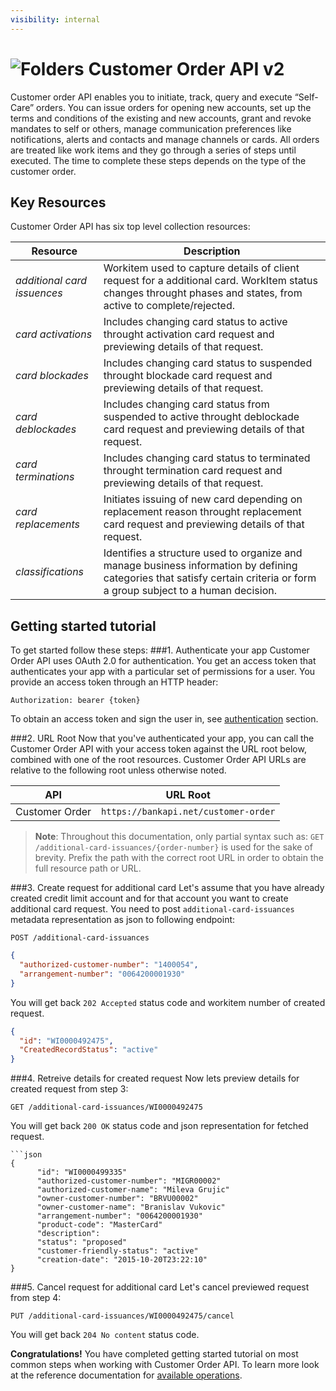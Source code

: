 ```yaml
---
visibility: internal
---
```


![Folders](http://cdn.flaticon.com/png/64/98/98193.png)
Customer Order API v2
=========================
Customer order API enables you to initiate, track, query and execute “Self-Care” orders. You can issue orders for opening new accounts, set up the terms and conditions of the existing and new accounts, grant and revoke mandates to self or others, manage communication preferences like notifications, alerts and contacts and manage channels or cards. All orders are treated like work items and they go through a series of steps until executed. The time to complete these steps depends on the type of the customer order.
   
Key Resources
-------------
Customer Order API has six top level collection resources:

Resource | Description
----------- |-----------
*additional card issuences*  | Workitem used to capture details of client request for a additional card. WorkItem status changes throught phases and states, from active to complete/rejected.
*card activations*    | Includes changing card status to active throught activation card request and previewing details of that request. 
*card blockades*    | Includes changing card status to suspended throught blockade card request and previewing details of that request.
*card deblockades*    | Includes changing card status from suspended to active throught deblockade card request and previewing details of that request. 
*card terminations*    | Includes changing card status to terminated throught termination card request and previewing details of that request. 
*card replacements*    | Initiates issuing of new card depending on replacement reason throught replacement card request and previewing details of that request.
*classifications*    | Identifies a structure used to organize and manage business information by defining categories that satisfy certain criteria or form a group subject to a human decision. 

Getting started tutorial
---------------
To get started follow these steps:
###1. Authenticate your app
Customer Order API uses OAuth 2.0 for authentication. You get an access token that authenticates your app with a particular set of permissions for a user. You provide an access token through an HTTP header:
```
Authorization: bearer {token}
```
To obtain an access token and sign the user in, see [authentication]() section.

###2. URL Root
Now that you've authenticated your app, you can call the Customer Order API with your access token against the URL root below, combined with one of the root resources. Customer Order API URLs are relative to the following root unless otherwise noted.

API | URL Root
--------|---------
Customer Order | `https://bankapi.net/customer-order`

> **Note**: Throughout this documentation, only partial syntax such as: 
`GET /additional-card-issuances/{order-number}` is used for the sake of brevity. 
Prefix the path with the correct root URL in order to obtain the full resource path or URL.

###3. Create request for additional card
Let's assume that you have already created credit limit account and for that account you want to create additional card request. You need to post `additional-card-issuances` metadata representation as json to following endpoint:
```
POST /additional-card-issuances
```
```json
{
  "authorized-customer-number": "1400054",
  "arrangement-number": "0064200001930"
}
```
You will get back `202 Accepted` status code and workitem number of created request. 

```json
{
  "id": "WI0000492475",
  "CreatedRecordStatus": "active"
}
```

###4. Retreive details for created request
Now lets preview details for created request from step 3:
```
GET /additional-card-issuances/WI0000492475
```

You will get back `200 OK` status code and json representation for fetched request. 
```
```json
{
      "id": "WI0000499335"
      "authorized-customer-number": "MIGR00002"
      "authorized-customer-name": "Mileva Grujic"
      "owner-customer-number": "BRVU00002"
      "owner-customer-name": "Branislav Vukovic"
      "arrangement-number": "0064200001930"
      "product-code": "MasterCard"
      "description": 
      "status": "proposed"
      "customer-friendly-status": "active"
      "creation-date": "2015-10-20T23:22:10"
}
```

###5. Cancel request for additional card
Let's cancel previewed request from step 4:
```
PUT /additional-card-issuances/WI0000492475/cancel
```

You will get back `204 No content` status code. 


**Congratulations!** You have completed getting started tutorial on most common steps when working with Customer Order API. To learn more look at the reference documentation for [available operations](swagger-ui).